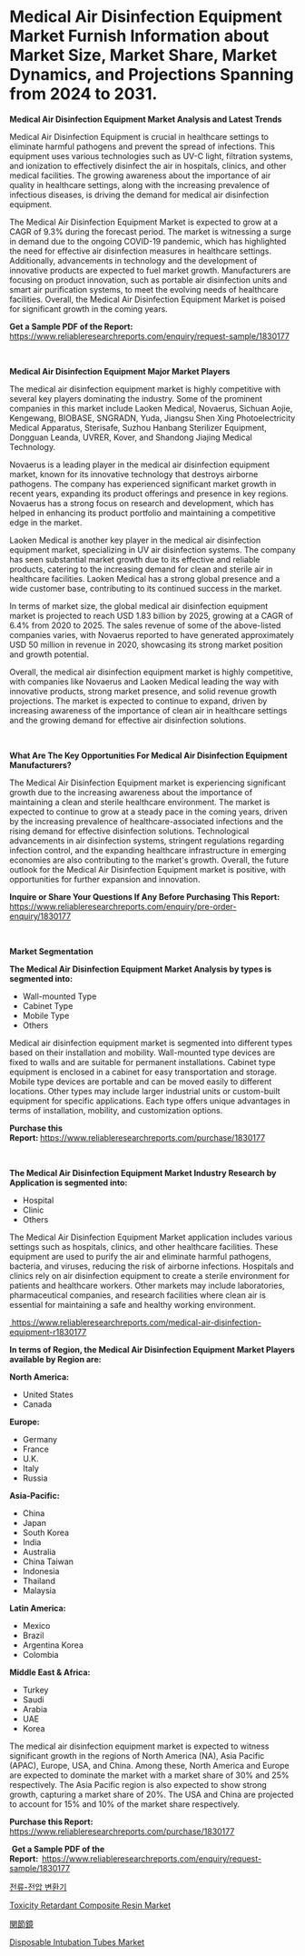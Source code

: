 <p><h1>Medical Air Disinfection Equipment Market Furnish Information about Market Size, Market Share, Market Dynamics, and Projections Spanning from 2024 to 2031.</h1></p><p><strong>Medical Air Disinfection Equipment Market Analysis and Latest Trends</strong></p>
<p><p>Medical Air Disinfection Equipment is crucial in healthcare settings to eliminate harmful pathogens and prevent the spread of infections. This equipment uses various technologies such as UV-C light, filtration systems, and ionization to effectively disinfect the air in hospitals, clinics, and other medical facilities. The growing awareness about the importance of air quality in healthcare settings, along with the increasing prevalence of infectious diseases, is driving the demand for medical air disinfection equipment.</p><p>The Medical Air Disinfection Equipment Market is expected to grow at a CAGR of 9.3% during the forecast period. The market is witnessing a surge in demand due to the ongoing COVID-19 pandemic, which has highlighted the need for effective air disinfection measures in healthcare settings. Additionally, advancements in technology and the development of innovative products are expected to fuel market growth. Manufacturers are focusing on product innovation, such as portable air disinfection units and smart air purification systems, to meet the evolving needs of healthcare facilities. Overall, the Medical Air Disinfection Equipment Market is poised for significant growth in the coming years.</p></p>
<p><strong>Get a Sample PDF of the Report:&nbsp;</strong> <a href="https://www.reliableresearchreports.com/enquiry/request-sample/1830177">https://www.reliableresearchreports.com/enquiry/request-sample/1830177</a></p>
<p>&nbsp;</p>
<p><strong>Medical Air Disinfection Equipment Major Market Players</strong></p>
<p><p>The medical air disinfection equipment market is highly competitive with several key players dominating the industry. Some of the prominent companies in this market include Laoken Medical, Novaerus, Sichuan Aojie, Kengewang, BIOBASE, SNGRADN, Yuda, Jiangsu Shen Xing Photoelectricity Medical Apparatus, Sterisafe, Suzhou Hanbang Sterilizer Equipment, Dongguan Leanda, UVRER, Kover, and Shandong Jiajing Medical Technology.</p><p>Novaerus is a leading player in the medical air disinfection equipment market, known for its innovative technology that destroys airborne pathogens. The company has experienced significant market growth in recent years, expanding its product offerings and presence in key regions. Novaerus has a strong focus on research and development, which has helped in enhancing its product portfolio and maintaining a competitive edge in the market.</p><p>Laoken Medical is another key player in the medical air disinfection equipment market, specializing in UV air disinfection systems. The company has seen substantial market growth due to its effective and reliable products, catering to the increasing demand for clean and sterile air in healthcare facilities. Laoken Medical has a strong global presence and a wide customer base, contributing to its continued success in the market.</p><p>In terms of market size, the global medical air disinfection equipment market is projected to reach USD 1.83 billion by 2025, growing at a CAGR of 6.4% from 2020 to 2025. The sales revenue of some of the above-listed companies varies, with Novaerus reported to have generated approximately USD 50 million in revenue in 2020, showcasing its strong market position and growth potential.</p><p>Overall, the medical air disinfection equipment market is highly competitive, with companies like Novaerus and Laoken Medical leading the way with innovative products, strong market presence, and solid revenue growth projections. The market is expected to continue to expand, driven by increasing awareness of the importance of clean air in healthcare settings and the growing demand for effective air disinfection solutions.</p></p>
<p>&nbsp;</p>
<p><strong>What Are The Key Opportunities For Medical Air Disinfection Equipment Manufacturers?</strong></p>
<p><p>The Medical Air Disinfection Equipment market is experiencing significant growth due to the increasing awareness about the importance of maintaining a clean and sterile healthcare environment. The market is expected to continue to grow at a steady pace in the coming years, driven by the increasing prevalence of healthcare-associated infections and the rising demand for effective disinfection solutions. Technological advancements in air disinfection systems, stringent regulations regarding infection control, and the expanding healthcare infrastructure in emerging economies are also contributing to the market's growth. Overall, the future outlook for the Medical Air Disinfection Equipment market is positive, with opportunities for further expansion and innovation.</p></p>
<p><strong>Inquire or Share Your Questions If Any Before Purchasing This Report:</strong> <a href="https://www.reliableresearchreports.com/enquiry/pre-order-enquiry/1830177">https://www.reliableresearchreports.com/enquiry/pre-order-enquiry/1830177</a></p>
<p>&nbsp;</p>
<p><strong>Market Segmentation</strong></p>
<p><strong>The Medical Air Disinfection Equipment Market Analysis by types is segmented into:</strong></p>
<p><ul><li>Wall-mounted Type</li><li>Cabinet Type</li><li>Mobile Type</li><li>Others</li></ul></p>
<p><p>Medical air disinfection equipment market is segmented into different types based on their installation and mobility. Wall-mounted type devices are fixed to walls and are suitable for permanent installations. Cabinet type equipment is enclosed in a cabinet for easy transportation and storage. Mobile type devices are portable and can be moved easily to different locations. Other types may include larger industrial units or custom-built equipment for specific applications. Each type offers unique advantages in terms of installation, mobility, and customization options.</p></p>
<p><strong>Purchase this Report:&nbsp;</strong><a href="https://www.reliableresearchreports.com/purchase/1830177">https://www.reliableresearchreports.com/purchase/1830177</a></p>
<p>&nbsp;</p>
<p><strong>The Medical Air Disinfection Equipment Market Industry Research by Application is segmented into:</strong></p>
<p><ul><li>Hospital</li><li>Clinic</li><li>Others</li></ul></p>
<p><p>The Medical Air Disinfection Equipment Market application includes various settings such as hospitals, clinics, and other healthcare facilities. These equipment are used to purify the air and eliminate harmful pathogens, bacteria, and viruses, reducing the risk of airborne infections. Hospitals and clinics rely on air disinfection equipment to create a sterile environment for patients and healthcare workers. Other markets may include laboratories, pharmaceutical companies, and research facilities where clean air is essential for maintaining a safe and healthy working environment.</p></p>
<p><a href="https://www.reliableresearchreports.com/medical-air-disinfection-equipment-r1830177">&nbsp;https://www.reliableresearchreports.com/medical-air-disinfection-equipment-r1830177</a></p>
<p><strong>In terms of Region, the Medical Air Disinfection Equipment Market Players available by Region are:</strong></p>
<p>
    <p> <strong> North America: </strong>
        <ul>
            <li>United States</li>
            <li>Canada</li>
        </ul>
        </p> 
    <p> <strong> Europe: </strong>
        <ul>
            <li>Germany</li>
            <li>France</li>
            <li>U.K.</li>
            <li>Italy</li>
            <li>Russia</li>
        </ul>
        </p> 
    <p> <strong> Asia-Pacific: </strong>
        <ul>
            <li>China</li>
            <li>Japan</li>
            <li>South Korea</li>
            <li>India</li>
            <li>Australia</li>
            <li>China Taiwan</li>
            <li>Indonesia</li>
            <li>Thailand</li>
            <li>Malaysia</li>
        </ul>
        </p> 
    <p> <strong> Latin America: </strong>
        <ul>
            <li>Mexico</li>
            <li>Brazil</li>
            <li>Argentina Korea</li>
            <li>Colombia</li>
        </ul>
        </p> 
    <p> <strong> Middle East & Africa: </strong>
        <ul>
            <li>Turkey</li>
            <li>Saudi</li>
            <li>Arabia</li>
            <li>UAE</li>
            <li>Korea</li>
        </ul>
    </p>
    </p>
<p><p>The medical air disinfection equipment market is expected to witness significant growth in the regions of North America (NA), Asia Pacific (APAC), Europe, USA, and China. Among these, North America and Europe are expected to dominate the market with a market share of 30% and 25% respectively. The Asia Pacific region is also expected to show strong growth, capturing a market share of 20%. The USA and China are projected to account for 15% and 10% of the market share respectively.</p></p>
<p><strong>Purchase this Report: </strong><a href="https://www.reliableresearchreports.com/purchase/1830177">https://www.reliableresearchreports.com/purchase/1830177</a></p>
<p>&nbsp;<strong>Get a Sample PDF of the Report:&nbsp;&nbsp;</strong><a href="https://www.reliableresearchreports.com/enquiry/request-sample/1830177">https://www.reliableresearchreports.com/enquiry/request-sample/1830177</a></p>
<p><strong></strong></p>
<p><p><a href="https://github.com/oajzkywllm460/Market-Research-Report-List-2/blob/main/679205447113.md">전류-전압 변환기</a></p><p><a href="https://issuu.com/reportprime-2/docs/toxicity-retardant-composite-resin-market-size-203">Toxicity Retardant Composite Resin Market</a></p><p><a href="https://github.com/mreklxf44233/Market-Research-Report-List-2/blob/main/893022351866.md">関節鏡</a></p><p><a href="https://github.com/CliffMedina6/Market-Research-Report-List-4/blob/main/disposable-intubation-tubes-market.md">Disposable Intubation Tubes Market</a></p></p>